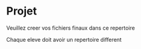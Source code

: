# Projet

Veuillez creer vos fichiers finaux dans ce repertoire

Chaque eleve doit avoir un repertoire different


